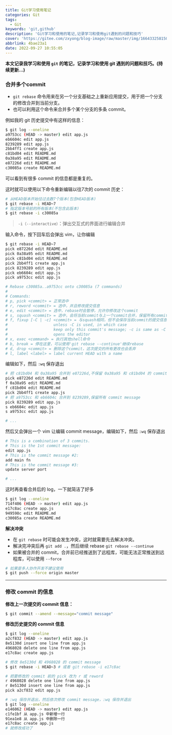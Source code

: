 ```yaml
---
title: Git学习使用笔记
categories: Git
tags:
  - Git
keywords: 'git,github'
description: 'Git学习和使用的笔记,记录学习和使用git遇到的问题和技巧'
cover: 'https://gitee.com/zxyong/blog-image/raw/master/img/1664332581508.webp'
abbrlink: 4bae23a1
date: 2022-09-27 10:55:05
---
```


**本文记录我学习和使用  `git` 的笔记，记录学习和使用 git 遇到的问题和技巧。(持续更新...)**

### 合并多个commit

- `git rebase` 命令用来在另一个分支基础之上重新应用提交，用于把一个分支的修改合并到当前分支。
- 也可以利用这个命令来合并多个某个分支的多条 commit。

例如我的 git 历史提交中有这样的信息：

```bash
$ git log --oneline
a9753cc (HEAD -> master) edit app.js
eb6604c edit app.js
8239289 edit app.js
2bb4ff1 create app.js
c81bd04 edit README.md
0a38a95 edit README.md
e87226d edit README.md
c30085a create README.md
```

可以看到有很多 commit 的信息都是重复的。

这时就可以使用以下命令重新编辑以往7次的 commit 历史：

```bash
# 从HEAD版本开始往过去数7个版本(包含HEAD版本)
$ git rebase -i HEAD~7
# 指定版本号前的所有版本(不包含此版本)
$ git rebase -i c30085a
```

> `-i（--interactive）`：弹出交互式的界面进行编辑合并

输入命令，按下回车后会弹出 vim，让你编辑

```bash
$ git rebase -i HEAD~7
pick e87226d edit README.md
pick 0a38a95 edit README.md
pick c81bd04 edit README.md
pick 2bb4ff1 create app.js
pick 8239289 edit app.js
pick eb6604c edit app.js
pick a9753cc edit app.js

# Rebase c30085a..a9753cc onto c30085a (7 commands)
#
# Commands:
# p, pick <commit> = 正常选中
# r, reword <commit> = 选中，并且修改提交信息
# e, edit <commit> = 选中，rebase时会暂停，允许你修改这个commit
# s, squash <commit> = 选中，会将当前commit与上一个commit合并，保留所有commit信息
# f, fixup [-C | -c] <commit> = 与squash相同，但不会保存当前commit的提交信息, 
#                    unless -C is used, in which case
#                    keep only this commit's message; -c is same as -C but
#                    opens the editor
# x, exec <command> = 执行其他shell命令
# b, break = 停在这里，可以使用'git rebase --continue'继续rebase
# d, drop <commit> = 删除这个commit，这次提交的所有更改也会丢弃
# l, label <label> = label current HEAD with a name
```

编辑如下，然后 `:wq` 保存退出

```bash
# 把 c81bd04 和 0a38a95 合并到 e87226d,不保留 0a38a95 和 c81bd04 的 commit message
pick e87226d edit README.md
f 0a38a95 edit README.md
f c81bd04 edit README.md
pick 2bb4ff1 create app.js
# 把 a9753cc 和 eb6604c 合并到 8239289,保留所有 commit message
pick 8239289 edit app.js
s eb6604c edit app.js
s a9753cc edit app.js

# ...
```

然后又会弹出一个 vim 让编辑 commit message，编辑如下，然后 `:wq` 保存退出

```bash
# This is a combination of 3 commits.
# This is the 1st commit message:
edit app.js
# This is the commit message #2:
add main fn
# This is the commit message #3:
update server port

# ...
```

这时再查看合并后的 log，一下就简洁了好多

```bash
$ git log --oneline
714f406 (HEAD -> master) edit app.js
e17c8ac create app.js
949598c edit README.md
c30085a create README.md
```

**解决冲突**

- 在 `git rebase` 时可能会发生冲突，这时就需要先去解决冲突。
- 解决完冲突后再 `git add .`，然后继续 rebase `git rebase --continue`
- 如果被合并的 commit，合并前已经推送到了远程库，可能无法正常推送到远程库，可以使用 `--force`

```bash
# 如果是多人协作开发不建议使用
$ git push --force origin master
```

----

### 修改 commit 的信息

**修改上一次提交的 commit 信息：**

```bash
$ git commit --amend --message="commit message"
```

**修改历史提交的 commit 信息**

```bash
$ git log --oneline
a2cf832 (HEAD -> master) edit app.js
8e5130d insert one line from app.js
4968028 delete one line from app.js
e17c8ac create app.js

# 修改 8e5130d 和 4968028 的 commit message
$ git rebase -i HEAD~3 # 或者 git rebase -i e17c8ac

# 把要修改的 commit 前的 pick 改为 r 或 reword
r 4968028 delete one line from app.js
r 8e5130d insert one line from app.js
pick a2cf832 edit app.js

# :wq 保存并退出，然后依次修改 commit message，:wq 保存并退出
$ git log --oneline
e146062 (HEAD -> master) edit app.js
c1fe1bf 从 app.js 中新增一行
91ea1e8 从 app.js 中删除一行
e17c8ac create app.js
# 就修改成功了
```
